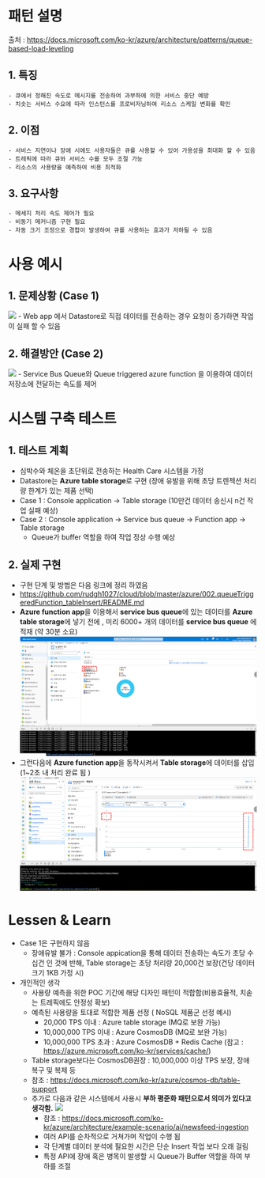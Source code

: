 # 패턴 설명
 출처 : https://docs.microsoft.com/ko-kr/azure/architecture/patterns/queue-based-load-leveling
 
## 1. 특징
    - 큐에서 정해진 속도로 메시지를 전송하여 과부하에 의한 서비스 중단 예방
    - 치솟는 서비스 수요에 따라 인스턴스를 프로비저닝하여 리소스 스케일 변화를 확인
    
## 2. 이점
    - 서비스 지연이나 장애 시에도 사용자들은 큐를 사용할 수 있어 가용성을 최대화 할 수 있음
    - 트레픽에 따라 큐와 서비스 수를 모두 조절 가능
    - 리소스의 사용량을 예측하여 비용 최적화
    
## 3. 요구사항
    - 메세지 처리 속도 제어가 필요
    - 비동기 메커니즘 구현 필요
    - 자동 크기 조정으로 경합이 발생하여 큐를 사용하는 효과가 저하될 수 있음

# 사용 예시

## 1. 문제상황 (Case 1)
<img src="https://docs.microsoft.com/ko-kr/azure/architecture/patterns/_images/queue-based-load-leveling-overwhelmed.png"></img>
    - Web app 에서 Datastore로 직접 데이터를 전송하는 경우 요청이 증가하면 작업이 실패 할 수 있음
   
## 2. 해결방안 (Case 2)
<img src="https://docs.microsoft.com/ko-kr/azure/architecture/patterns/_images/queue-based-load-leveling-function.png"></img>
    - Service Bus Queue와 Queue triggered azure function 을 이용하여 데이터 저장소에 전달하는 속도를 제어
   
# 시스템 구축 테스트
## 1. 테스트 계획
- 심박수와 체온을 초단위로 전송하는 Health Care 시스템을 가정
- Datastore는 **Azure table storage**로 구현 (장애 유발을 위해 초당 트렌젝션 처리량 한계가 있는 제품 선택)
- Case 1 : Console application -> Table storage (10만건 데이터 송신시 n건 작업 실패 예상)
- Case 2 : Console application -> Service bus queue -> Function app -> Table storage
  - Queue가 buffer 역할을 하여 작업 정상 수행 예상

## 2. 실제 구현
- 구현 단계 및 방법은 다음 링크에 정리 하였음
- https://github.com/rudgh1027/cloud/blob/master/azure/002.queueTriggeredFunction_tableInsert/README.md
- **Azure function app**을 이용해서 **service bus queue**에 있는 데이터를 **Azure table storage**에 넣기 전에 , 미리 6000+ 개의 데이터를 **service bus queue** 에 적재 (약 30분 소요)
<img src="../img/loadLeveling_queueCount.png"></img>
- 그런다음에 **Azure function app**을 동작시켜서 **Table storage**에 데이터를 삽입 (1~2초 내 처리 완료 됨 )
<img src="../img/loadLeveling_tableMetric.png"></img>
# Lessen & Learn
- Case 1은 구현하지 않음
  - 장애유발 불가 : Console appication을 통해 데이터 전송하는 속도가 초당 수십건 인 것에 반해, Table storage는 초당 처리량 20,000건 보장(건당 데이터 크기 1KB 가정 시)
- 개인적인 생각
  - 사용량 예측을 위한 POC 기간에 해당 디자인 패턴이 적합함(비용효율적, 치솓는 트레픽에도 안정성 확보)
  - 예측된 사용량을 토대로 적합한 제품 선정 ( NoSQL 제품군 선정 예시)
    - 20,000 TPS 이내 : Azure table storage (MQ로 보완 가능)
    - 10,000,000 TPS 이내 : Azure CosmosDB  (MQ로 보완 가능)
    - 10,000,000 TPS 초과 : Azure CosmosDB + Redis Cache  (참고 : https://azure.microsoft.com/ko-kr/services/cache/)
  - Table storage보다는 CosmosDB권장 : 10,000,000 이상 TPS 보장, 장애 복구 및 복제 등 
  - 참조 : https://docs.microsoft.com/ko-kr/azure/cosmos-db/table-support
  - 추가로 다음과 같은 시스템에서 사용시 **부하 평준화 패턴으로서 의미가 있다고 생각함.**
   <img src="https://docs.microsoft.com/ko-kr/azure/architecture/example-scenario/ai/media/mass-ingestion-newsfeeds-architecture.png"></img>
    - 참조 : https://docs.microsoft.com/ko-kr/azure/architecture/example-scenario/ai/newsfeed-ingestion
    - 여러 API를 순차적으로 거쳐가며 작업이 수행 됨
    - 각 단계별 데이터 분석에 필요한 시간은 단순 Insert 작업 보다 오래 걸림
    - 특정 API에 장애 혹은 병목이 발생할 시 Queue가 Buffer 역할을 하여 부하를 조절
  
